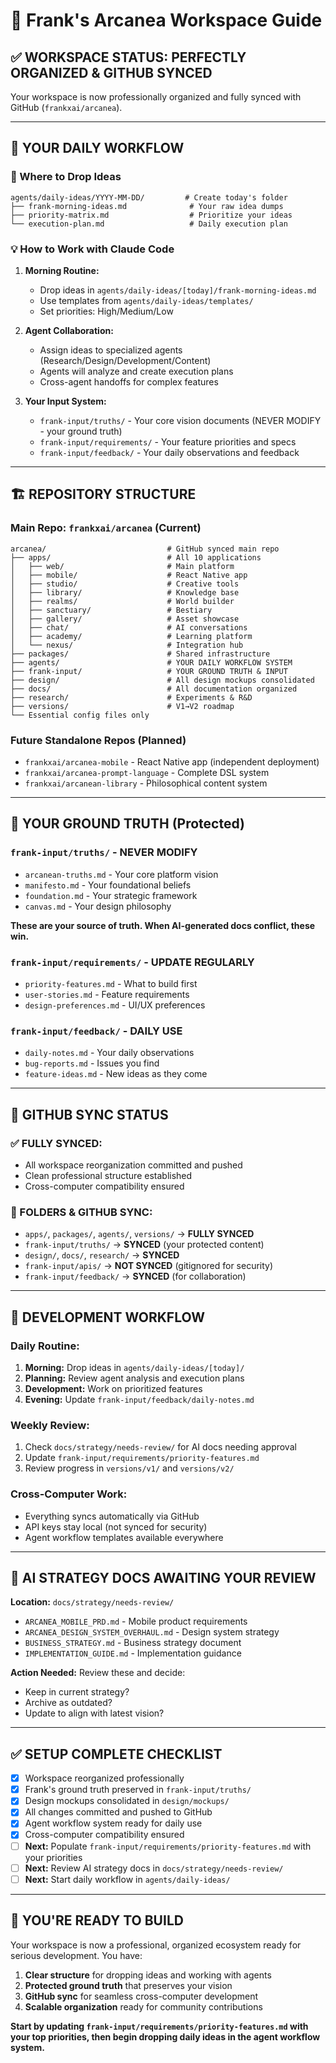# 🎯 Frank's Arcanea Workspace Guide

## ✅ **WORKSPACE STATUS: PERFECTLY ORGANIZED & GITHUB SYNCED**

Your workspace is now professionally organized and fully synced with GitHub (`frankxai/arcanea`).

---

## 📁 **YOUR DAILY WORKFLOW**

### **🎯 Where to Drop Ideas**
```
agents/daily-ideas/YYYY-MM-DD/         # Create today's folder
├── frank-morning-ideas.md              # Your raw idea dumps
├── priority-matrix.md                  # Prioritize your ideas
└── execution-plan.md                   # Daily execution plan
```

### **💡 How to Work with Claude Code**
1. **Morning Routine:**
   - Drop ideas in `agents/daily-ideas/[today]/frank-morning-ideas.md`
   - Use templates from `agents/daily-ideas/templates/`
   - Set priorities: High/Medium/Low

2. **Agent Collaboration:**
   - Assign ideas to specialized agents (Research/Design/Development/Content)
   - Agents will analyze and create execution plans
   - Cross-agent handoffs for complex features

3. **Your Input System:**
   - `frank-input/truths/` - Your core vision documents (NEVER MODIFY - your ground truth)
   - `frank-input/requirements/` - Your feature priorities and specs
   - `frank-input/feedback/` - Your daily observations and feedback

---

## 🏗️ **REPOSITORY STRUCTURE**

### **Main Repo: `frankxai/arcanea` (Current)**
```
arcanea/                           # GitHub synced main repo
├── apps/                          # All 10 applications
│   ├── web/                       # Main platform
│   ├── mobile/                    # React Native app
│   ├── studio/                    # Creative tools
│   ├── library/                   # Knowledge base
│   ├── realms/                    # World builder
│   ├── sanctuary/                 # Bestiary
│   ├── gallery/                   # Asset showcase
│   ├── chat/                      # AI conversations
│   ├── academy/                   # Learning platform
│   └── nexus/                     # Integration hub
├── packages/                      # Shared infrastructure
├── agents/                        # YOUR DAILY WORKFLOW SYSTEM
├── frank-input/                   # YOUR GROUND TRUTH & INPUT
├── design/                        # All design mockups consolidated
├── docs/                          # All documentation organized
├── research/                      # Experiments & R&D
├── versions/                      # V1→V2 roadmap
└── Essential config files only
```

### **Future Standalone Repos (Planned)**
- `frankxai/arcanea-mobile` - React Native app (independent deployment)
- `frankxai/arcanea-prompt-language` - Complete DSL system
- `frankxai/arcanean-library` - Philosophical content system

---

## 🎯 **YOUR GROUND TRUTH (Protected)**

### **`frank-input/truths/` - NEVER MODIFY**
- `arcanean-truths.md` - Your core platform vision
- `manifesto.md` - Your foundational beliefs
- `foundation.md` - Your strategic framework
- `canvas.md` - Your design philosophy

**These are your source of truth. When AI-generated docs conflict, these win.**

### **`frank-input/requirements/` - UPDATE REGULARLY**
- `priority-features.md` - What to build first
- `user-stories.md` - Feature requirements
- `design-preferences.md` - UI/UX preferences

### **`frank-input/feedback/` - DAILY USE**
- `daily-notes.md` - Your daily observations
- `bug-reports.md` - Issues you find
- `feature-ideas.md` - New ideas as they come

---

## 🚀 **GITHUB SYNC STATUS**

### **✅ FULLY SYNCED:**
- All workspace reorganization committed and pushed
- Clean professional structure established
- Cross-computer compatibility ensured

### **📁 FOLDERS & GITHUB SYNC:**
- `apps/`, `packages/`, `agents/`, `versions/` → **FULLY SYNCED**
- `frank-input/truths/` → **SYNCED** (your protected content)
- `design/`, `docs/`, `research/` → **SYNCED**
- `frank-input/apis/` → **NOT SYNCED** (gitignored for security)
- `frank-input/feedback/` → **SYNCED** (for collaboration)

---

## 🔄 **DEVELOPMENT WORKFLOW**

### **Daily Routine:**
1. **Morning:** Drop ideas in `agents/daily-ideas/[today]/`
2. **Planning:** Review agent analysis and execution plans
3. **Development:** Work on prioritized features
4. **Evening:** Update `frank-input/feedback/daily-notes.md`

### **Weekly Review:**
1. Check `docs/strategy/needs-review/` for AI docs needing approval
2. Update `frank-input/requirements/priority-features.md`
3. Review progress in `versions/v1/` and `versions/v2/`

### **Cross-Computer Work:**
- Everything syncs automatically via GitHub
- API keys stay local (not synced for security)
- Agent workflow templates available everywhere

---

## 🎯 **AI STRATEGY DOCS AWAITING YOUR REVIEW**

**Location:** `docs/strategy/needs-review/`
- `ARCANEA_MOBILE_PRD.md` - Mobile product requirements
- `ARCANEA_DESIGN_SYSTEM_OVERHAUL.md` - Design system strategy
- `BUSINESS_STRATEGY.md` - Business strategy document
- `IMPLEMENTATION_GUIDE.md` - Implementation guidance

**Action Needed:** Review these and decide:
- Keep in current strategy?
- Archive as outdated?
- Update to align with latest vision?

---

## ✅ **SETUP COMPLETE CHECKLIST**

- [x] Workspace reorganized professionally
- [x] Frank's ground truth preserved in `frank-input/truths/`
- [x] Design mockups consolidated in `design/mockups/`
- [x] All changes committed and pushed to GitHub
- [x] Agent workflow system ready for daily use
- [x] Cross-computer compatibility ensured
- [ ] **Next:** Populate `frank-input/requirements/priority-features.md` with your priorities
- [ ] **Next:** Review AI strategy docs in `docs/strategy/needs-review/`
- [ ] **Next:** Start daily workflow in `agents/daily-ideas/`

---

## 🎯 **YOU'RE READY TO BUILD**

Your workspace is now a professional, organized ecosystem ready for serious development. You have:

1. **Clear structure** for dropping ideas and working with agents
2. **Protected ground truth** that preserves your vision
3. **GitHub sync** for seamless cross-computer development
4. **Scalable organization** ready for community contributions

**Start by updating `frank-input/requirements/priority-features.md` with your top priorities, then begin dropping daily ideas in the agent workflow system.**